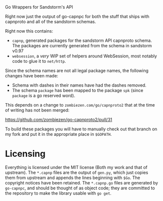 Go Wrappers for Sandstorm's API

Right now just the output of go-capnpc for both the stuff that ships
with capnproto and all of the sandstorm schemas.

Right now this contains:

* `capnp`, generated packages for the sandstorm API capnproto schema.
  The packages are currently generated from the schema in sandstorm
  v0.97
* `websession`, a *very* WIP set of helpers around WebSession, most
  notably code to glue it to `net/http`.

Since the schema names are not all legal package names, the following
changes have been made:

* Schema with dashes in their names have had the dashes removed.
* The schema `package` has been mapped to the package `spk` (since
  `package` is a go reserved word).

This depends on a change to `zombiezen.com/go/capnproto2` that at the
time of writing has not been merged:

<https://github.com/zombiezen/go-capnproto2/pull/31>

To build these packages you will have to manually check out that branch
on my fork and put it in the appropriate place in `$GOPATH`.

# Licensing

Everything is licensed under the MIT license (Both my work and that of
upstream). The `*.capnp` files are the output of `gen.py`, which just
copies them from upstream and appends the lines beginning with `$Go`.
The copyright notices have been retained. The `*.capnp.go` files are
generated by `go-capnpc`, and should be thought of as object code; they
are committed to the repository to make the library usable with `go
get`.

